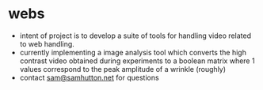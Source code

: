# webs
- intent of project is to develop a suite of tools for handling video related to web handling. 
- currently implementing a image analysis tool which converts the high contrast video obtained during experiments to a boolean matrix where 1 values correspond to the peak amplitude of a wrinkle (roughly)
- contact sam@samhutton.net for questions